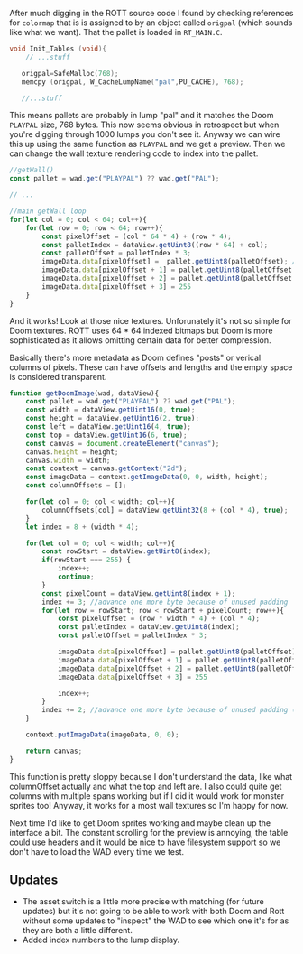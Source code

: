 After much digging in the ROTT source code I found by checking references for `colormap` that is is assigned to by an object called `origpal` (which sounds like what we want). That the pallet is loaded in `RT_MAIN.C`.

```C
void Init_Tables (void){
	// ...stuff

   origpal=SafeMalloc(768);
   memcpy (origpal, W_CacheLumpName("pal",PU_CACHE), 768);

   //...stuff
```

This means pallets are probably in lump "pal" and it matches the Doom `PLAYPAL` size, 768 bytes.  This now seems obvious in retrospect but when you're digging through 1000 lumps you don't see it.  Anyway we can wire this up using the same function as `PLAYPAL` and we get a preview.  Then we can change the wall texture rendering code to index into the pallet.

```js
//getWall()
const pallet = wad.get("PLAYPAL") ?? wad.get("PAL");

// ...

//main getWall loop
for(let col = 0; col < 64; col++){
	for(let row = 0; row < 64; row++){
		const pixelOffset = (col * 64 * 4) + (row * 4);
		const palletIndex = dataView.getUint8((row * 64) + col);
		const palletOffset = palletIndex * 3;
		imageData.data[pixelOffset] =  pallet.getUint8(palletOffset); //red
		imageData.data[pixelOffset + 1] = pallet.getUint8(palletOffset + 1); //green
		imageData.data[pixelOffset + 2] = pallet.getUint8(palletOffset + 2); //blue
		imageData.data[pixelOffset + 3] = 255
	}
}
```

And it works!  Look at those nice textures.  Unforunately it's not so simple for Doom textures.  ROTT uses 64 * 64 indexed bitmaps but Doom is more sophisticated as it allows omitting certain data for better compression.

Basically there's more metadata as Doom defines "posts" or verical columns of pixels.  These can have offsets and lengths and the empty space is considered transparent.

```js
function getDoomImage(wad, dataView){
	const pallet = wad.get("PLAYPAL") ?? wad.get("PAL");
	const width = dataView.getUint16(0, true);
	const height = dataView.getUint16(2, true);
	const left = dataView.getUint16(4, true);
	const top = dataView.getUint16(6, true);
	const canvas = document.createElement("canvas");
	canvas.height = height;
	canvas.width = width;
	const context = canvas.getContext("2d");
	const imageData = context.getImageData(0, 0, width, height);
	const columnOffsets = [];

	for(let col = 0; col < width; col++){
		columnOffsets[col] = dataView.getUint32(8 + (col * 4), true);
	}
	let index = 8 + (width * 4);

	for(let col = 0; col < width; col++){
		const rowStart = dataView.getUint8(index);
		if(rowStart === 255) {
			index++;
			continue;
		}
		const pixelCount = dataView.getUint8(index + 1);
		index += 3; //advance one more byte because of unused padding
		for(let row = rowStart; row < rowStart + pixelCount; row++){
			const pixelOffset = (row * width * 4) + (col * 4);
			const palletIndex = dataView.getUint8(index);
			const palletOffset = palletIndex * 3;

			imageData.data[pixelOffset] = pallet.getUint8(palletOffset); //red
			imageData.data[pixelOffset + 1] = pallet.getUint8(palletOffset + 1); //green
			imageData.data[pixelOffset + 2] = pallet.getUint8(palletOffset + 2); //blue
			imageData.data[pixelOffset + 3] = 255

			index++;
		}
		index += 2; //advance one more byte because of unused padding (and some 255 value that ends the col)
	}

	context.putImageData(imageData, 0, 0);

	return canvas;
}
```

This function is pretty sloppy because I don't understand the data, like what columnOffset actually and what the top and left are.  I also could quite get columns with multiple spans working but if I did it would work for monster sprites too!  Anyway, it works for a most wall textures so I'm happy for now.

Next time I'd like to get Doom sprites working and maybe clean up the interface a bit.  The constant scrolling for the preview is annoying, the table could use headers and it would be nice to have filesystem support so we don't have to load the WAD every time we test.

Updates
-------

- The asset switch is a little more precise with matching (for future updates) but it's not going to be able to work with both Doom and Rott without some updates to "inspect" the WAD to see which one it's for as they are both a little different.
- Added index numbers to the lump display.
